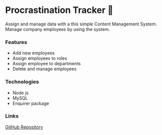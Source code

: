 # **Procrastination Tracker** :busts_in_silhouette:
Assign and manage data with a this simple Content Management System. Manage company employees by using the system.


### **Features**

* Add new employees
* Assign employees to roles
* Assign employee to departments
* Delete and manage employees


### **Technologies**

* Node js
* MySQL
* Enquirer package


### **Links**

[GitHub Repository](https://github.com/joshuab96/Employee-Tracker) 




